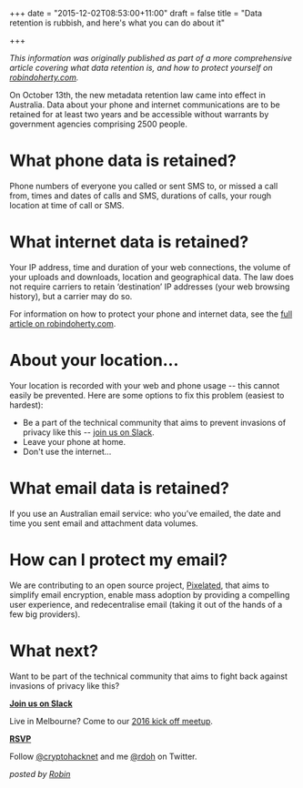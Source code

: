 +++
date = "2015-12-02T08:53:00+11:00"
draft = false
title = "Data retention is rubbish, and here's what you can do about it"

+++

*This information was originally published as part of a more comprehensive article covering what data retention is, and how to protect yourself on [robindoherty.com](http://robindoherty.com/2015/10/07/your-digital-privacy-ends-this-time-next-week.html).*

On October 13th, the new metadata retention law came into effect in Australia.  Data about your phone and internet communications are to be retained for at least two years and be accessible without warrants by government agencies comprising 2500 people.

# What phone data is retained?
Phone numbers of everyone you called or sent SMS to, or missed a call from, times and dates of calls and SMS, durations of calls, your rough location at time of call or SMS.

# What internet data is retained?
Your IP address, time and duration of your web connections, the volume of your uploads and downloads, location and geographical data.  The law does not require carriers to retain ‘destination’ IP addresses (your web browsing history), but a carrier may do so.

For information on how to protect your phone and internet data, see the [full article on robindoherty.com](http://robindoherty.com/2015/10/07/your-digital-privacy-ends-this-time-next-week.html).

# About your location...
Your location is recorded with your web and phone usage -- this cannot easily be prevented. Here are some options to fix this problem (easiest to hardest):

 - Be a part of the technical community that aims to prevent invasions of privacy like this -- [join us on Slack](https://cryptohack.herokuapp.com).
 - Leave your phone at home.
 - Don't use the internet...

# What email data is retained?

If you use an Australian email service: who you’ve emailed, the date and time you sent email and attachment data volumes.

# How can I protect my email?
We are contributing to an open source project, [Pixelated](https://pixelated-project.org), that aims to simplify email encryption, enable mass adoption by providing a compelling user experience, and redecentralise email (taking it out of the hands of a few big providers). 

# What next?

Want to be part of the technical community that aims to fight back against invasions of privacy like this?  

<p class="center"><a class="button" href="https://cryptohack.herokuapp.com/"><strong>Join us on Slack</strong></a></p>

Live in Melbourne? Come to our [2016 kick off meetup](http://www.meetup.com/cryptohack-melbourne/events/227170695/).

<p class="center"><a class="button" href="http://www.meetup.com/cryptohack-melbourne/events/227170695/"><strong>RSVP</strong></a></p>

Follow [@cryptohacknet](https://twitter.com/cryptohacknet) and me [@rdoh](https://twitter.com/rdoh) on Twitter. 


*posted by [Robin](http://robindoherty.com)*
